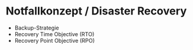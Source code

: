 # Notfallkonzept / Disaster Recovery

- Backup-Strategie
- Recovery Time Objective (RTO)
- Recovery Point Objective (RPO)
